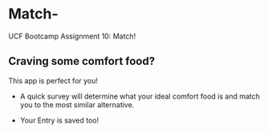 # Match-
UCF Bootcamp Assignment 10: Match!

## Craving some comfort food?

This app is perfect for you! 

* A quick survey will determine what your ideal comfort food is and match you to the most similar alternative.

* Your Entry is saved too!



